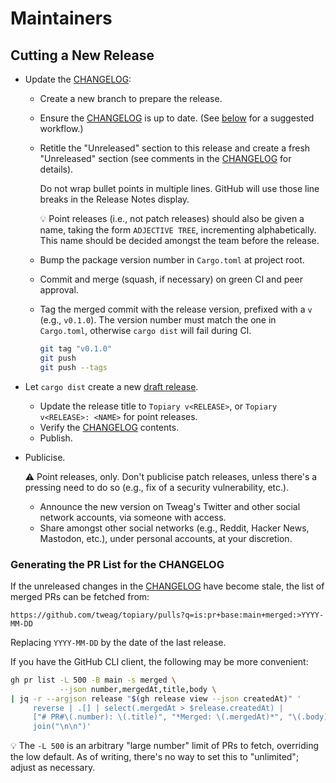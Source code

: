# Maintainers

## Cutting a New Release

* Update the [CHANGELOG]:
  * Create a new branch to prepare the release.

  * Ensure the [CHANGELOG] is up to date. (See
    [below][changelog-refresh] for a suggested workflow.)

  * Retitle the "Unreleased" section to this release and create a fresh
    "Unreleased" section (see comments in the [CHANGELOG] for details).

    Do not wrap bullet points in multiple lines. GitHub will use those line
    breaks in the Release Notes display.

    :bulb: Point releases (i.e., not patch releases) should also be
    given a name, taking the form `ADJECTIVE TREE`, incrementing
    alphabetically. This name should be decided amongst the team before
    the release.

  * Bump the package version number in `Cargo.toml` at project root.

  * Commit and merge (squash, if necessary) on green CI and peer
    approval.

  * Tag the merged commit with the release version, prefixed with a `v` (e.g.,
    `v0.1.0`). The version number must match the one in `Cargo.toml`, otherwise
    `cargo dist` will fail during CI.

    ```bash
    git tag "v0.1.0"
    git push
    git push --tags
    ```

* Let `cargo dist` create a new [draft release][releases].
  * Update the release title to `Topiary v<RELEASE>`, or `Topiary
    v<RELEASE>: <NAME>` for point releases.
  * Verify the [CHANGELOG] contents.
  * Publish.

* Publicise.

  :warning: Point releases, only. Don't publicise patch releases, unless
  there's a pressing need to do so (e.g., fix of a security
  vulnerability, etc.).

  * Announce the new version on Tweag's Twitter and other social network
    accounts, via someone with access.
  * Share amongst other social networks (e.g., Reddit, Hacker News,
    Mastodon, etc.), under personal accounts, at your discretion.

### Generating the PR List for the CHANGELOG

If the unreleased changes in the [CHANGELOG] have become stale, the list
of merged PRs can be fetched from:

    https://github.com/tweag/topiary/pulls?q=is:pr+base:main+merged:>YYYY-MM-DD

Replacing `YYYY-MM-DD` by the date of the last release.

If you have the GitHub CLI client, the following may be more convenient:

```bash
gh pr list -L 500 -B main -s merged \
           --json number,mergedAt,title,body \
| jq -r --argjson release "$(gh release view --json createdAt)" '
     reverse | .[] | select(.mergedAt > $release.createdAt) |
     ["# PR#\(.number): \(.title)", "*Merged: \(.mergedAt)*", "\(.body)\n"] |
     join("\n\n")'
```

:bulb: The `-L 500` is an arbitrary "large number" limit of PRs to
fetch, overriding the low default. As of writing, there's no way to set
this to "unlimited"; adjust as necessary.

<!-- Links -->
[changelog]: /changelog.md
[changelog-refresh]: #generating-the-pr-list-for-the-changelog
[releases]: https://github.com/tweag/topiary/releases
